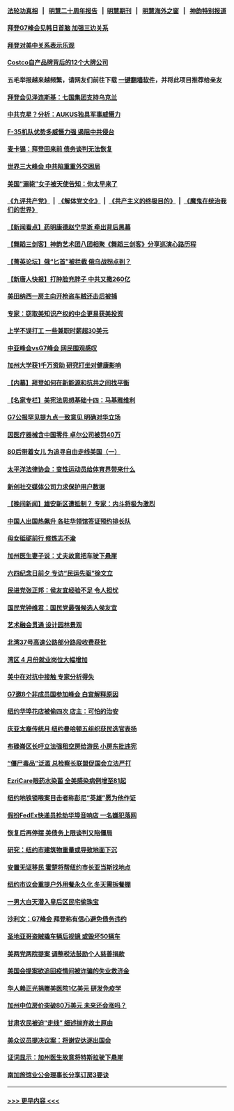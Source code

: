 #### [法轮功真相](https://github.com/gfw-breaker/truth/blob/master/README.md?t=0) &nbsp;&nbsp;|&nbsp;&nbsp; [明慧二十周年报告](https://github.com/gfw-breaker/mh-reports/blob/master/README.md?t=0) &nbsp;&nbsp;|&nbsp;&nbsp;[明慧期刊](https://github.com/gfw-breaker/mh-qikan) &nbsp;&nbsp;|&nbsp;&nbsp; [明慧海外之窗](https://github.com/gfw-breaker/mh-news/blob/master/README.md?t=0) &nbsp;&nbsp;|&nbsp;&nbsp; [神韵特别报道](https://github.com/gfw-breaker/mh-news/blob/master/shenyun.md?t=0)
#### [拜登G7峰会见韩日首脑 加强三边关系](../pages/nsc412/n14001305.md?t=05220343) 
#### [拜登对美中关系表示乐观](../pages/nsc412/n14001337.md?t=05220343) 
#### [Costco自产品牌背后的12个大牌公司](../pages/nsc412/n13999358.md?t=05220343) 
#### 五毛举报越来越频繁，请网友们前往下载 [一键翻墙软件](https://github.com/gfw-breaker/ssr-accounts)，并将此项目推荐给亲友
#### [拜登会见泽连斯基：七国集团支持乌克兰](../pages/nsc412/n14001266.md?t=05220343) 
#### [中共克星？分析：AUKUS独具军事威慑力](../pages/nsc412/n13998385.md?t=05220343) 
#### [F-35机队优势多威慑力强 遏阻中共侵台](../pages/nsc412/n13986201.md?t=05220343) 
#### [麦卡锡：拜登回来前 债务谈判无法恢复](../pages/nsc412/n14001034.md?t=05220343) 
#### [世界三大峰会 中共陷重重外交困局](../pages/nsc412/n14001053.md?t=05220343) 
#### [美国“溺毙”女子被天使告知：你太早来了](../pages/nsc412/n14001139.md?t=05220343) 
#### [《九评共产党》](https://github.com/begood0513/9ping.md/blob/master/README.md) &nbsp;|&nbsp; [《解体党文化》](../../../../jtdwh.md/blob/master/README.md)  &nbsp;|&nbsp; [《共产主义的终极目的》](../../../../gczydzjmd.md/blob/master/README.md) &nbsp;|&nbsp; [《魔鬼在统治我们的世界》](../../../../mgztzwmdsj.md/blob/master/README.md) 
#### [【新闻看点】药明康德赵宁早逝 牵出背后黑幕](../pages/nsc412/n14001061.md?t=05220343) 
#### [【舞蹈三剑客】神韵艺术团八团相聚《舞蹈三剑客》分享巡演心路历程](../pages/nsc412/n14001085.md?t=05220343) 
#### [【菁英论坛】俄“匕首”被拦截 俄乌战拐点到？](../pages/nsc412/n14001028.md?t=05220343) 
#### [【新唐人快报】打肿脸充胖子 中共又撒260亿](../pages/nsc412/n14000576.md?t=05220343) 
#### [美田纳西一房主向开枪盗车贼还击后被捕](../pages/nsc412/n14001047.md?t=05220343) 
#### [专家：窃取美知识产权的中企更易获美投资](../pages/nsc412/n14001024.md?t=05220343) 
#### [上学不误打工 一些兼职时薪超30美元](../pages/nsc412/n14001027.md?t=05220343) 
#### [中亚峰会vsG7峰会 网民围观感叹](../pages/nsc412/n14000885.md?t=05220343) 
#### [加州大学获1千万资助 研究打坐对健康影响](../pages/nsc412/n14001025.md?t=05220343) 
#### [【内幕】拜登如何在新能源和抗共之间找平衡](../pages/nsc412/n14001007.md?t=05220343) 
#### [【名家专栏】美宪法思想基础十四：马基雅维利](../pages/nsc412/n14000332.md?t=05220343) 
#### [G7公报罕见提九点一致意见 明确对华立场](../pages/nsc412/n14000957.md?t=05220343) 
#### [因医疗器械含中国零件 卓尔公司被罚40万](../pages/nsc412/n14000672.md?t=05220343) 
#### [80后带着女儿 为追寻自由走线美国（一）](../pages/nsc412/n14000802.md?t=05220343) 
#### [太平洋法律协会：变性运动员给体育界带来什么](../pages/nsc412/n14000814.md?t=05220343) 
#### [新创社交媒体公司力求保护用户数据](../pages/nsc412/n14000943.md?t=05220343) 
#### [【晚间新闻】雄安新区遭抵制？ 专家：内斗将极为激烈](../pages/nsc412/n14000812.md?t=05220343) 
#### [中国人出国热飙升 各驻华领馆签证预约排长队](../pages/nsc412/n14000801.md?t=05220343) 
#### [母女砥砺前行 修炼志不渝](../pages/nsc412/n14000830.md?t=05220343) 
#### [加州医生妻子说：丈夫故意把车驶下悬崖](../pages/nsc412/n14000822.md?t=05220343) 
#### [六四纪念日前夕 专访“民运先驱”徐文立](../pages/nsc412/n14000803.md?t=05220343) 
#### [民进党张正邦：侯友宜经验不足 令人担忧](../pages/nsc412/n14000808.md?t=05220343) 
#### [国民党钟维君：国民党最强候选人侯友宜](../pages/nsc412/n14000805.md?t=05220343) 
#### [艺术融会贯通 设计园林景观](../pages/nsc412/n14000763.md?t=05220343) 
#### [北湾37号高速公路部分路段收费获批](../pages/nsc412/n14000759.md?t=05220343) 
#### [湾区 4 月份就业岗位大幅增加](../pages/nsc412/n14000744.md?t=05220343) 
#### [美中在对抗中接触 专家分析得失](../pages/nsc412/n13999972.md?t=05220343) 
#### [G7邀8个非成员国参加峰会 白宫解释原因](../pages/nsc412/n14000696.md?t=05220343) 
#### [纽约华埠花店被偷四次 店主：可怕的治安](../pages/nsc412/n14000709.md?t=05220343) 
#### [庆亚太裔传统月 纽约曼哈顿五组织获民选官表扬](../pages/nsc412/n14000703.md?t=05220343) 
#### [布碌崙区长吁立法强租空房给游民 小房东批违宪](../pages/nsc412/n14000714.md?t=05220343) 
#### [“僵尸毒品”泛滥 总检察长联盟促国会立法严打](../pages/nsc412/n14000712.md?t=05220343) 
#### [EzriCare眼药水染菌 全美感染病例增至81起](../pages/nsc412/n14000705.md?t=05220343) 
#### [纽约地铁锁喉案目击者称彭尼“英雄”愿为他作证](../pages/nsc412/n14000697.md?t=05220343) 
#### [假扮FedEx快递员抢劫华埠音响店 一名嫌犯落网](../pages/nsc412/n14000716.md?t=05220343) 
#### [恢复后再停摆 美债务上限谈判又陷僵局](../pages/nsc412/n14000582.md?t=05220343) 
#### [研究：纽约市建筑物重量或导致地面下沉](../pages/nsc412/n14000674.md?t=05220343) 
#### [安置无证移民 霍楚将帮纽约市长亚当斯找地点](../pages/nsc412/n14000670.md?t=05220343) 
#### [纽约市议会重提户外用餐永久化 冬天需拆餐棚](../pages/nsc412/n14000676.md?t=05220343) 
#### [一男大白天潜入皇后区民宅偷珠宝](../pages/nsc412/n14000680.md?t=05220343) 
#### [沙利文：G7峰会 拜登称有信心避免债务违约](../pages/nsc412/n14000651.md?t=05220343) 
#### [圣地亚哥盗贼撬车辆后视镜 或毁坏50辆车](../pages/nsc412/n14000611.md?t=05220343) 
#### [美两党两院提案 调整税法鼓励个人慈善捐款](../pages/nsc412/n14000626.md?t=05220343) 
#### [美国会提案欲追回疫情间被诈骗的失业救济金](../pages/nsc412/n13999981.md?t=05220343) 
#### [华人赖正光捐赠美医院1亿美元 研发免疫学](../pages/nsc412/n14000578.md?t=05220343) 
#### [加州中位房价突破80万美元 未来还会涨吗？](../pages/nsc412/n14000614.md?t=05220343) 
#### [甘肃农民被迫“走线” 细述抛弃故土原由](../pages/nsc412/n14000513.md?t=05220343) 
#### [美众议员提决议案：将谢安达逐出国会](../pages/nsc412/n14000610.md?t=05220343) 
#### [证词显示：加州医生故意将特斯拉驶下悬崖](../pages/nsc412/n14000598.md?t=05220343) 
#### [南加旅馆业公会理事长分享订房3要诀](../pages/nsc412/n14000587.md?t=05220343) 

----
#### [ >>> 更早内容 <<< ](../indexes/nsc412-earlier.md)
